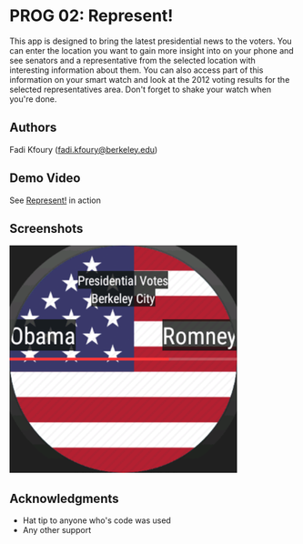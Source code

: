 # PROG 02: Represent!

This app is designed to bring the latest presidential news to the voters. You can enter the location you want to gain more insight into on your phone and see senators and a representative from the selected location with interesting information about them. You can also access part of this information on your smart watch and look at the 2012 voting results for the selected representatives area. Don't forget to shake your watch when you're done.

## Authors

Fadi Kfoury ([fadi.kfoury@berkeley.edu](mailto:your_email@berkeley.edu))

## Demo Video

See [Represent!](https://www.youtube.com/watch?v=ttFOdv8OKCo) in action

## Screenshots

<img src="screenshots/main.png" height="400" alt="Screenshot"/>

## Acknowledgments

* Hat tip to anyone who's code was used
* Any other support
